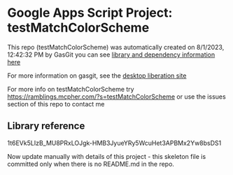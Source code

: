 # Google Apps Script Project: testMatchColorScheme
This repo (testMatchColorScheme) was automatically created on 8/1/2023, 12:42:32 PM by GasGit
you can see [library and dependency information here](dependencies.md)

For more information on gasgit, see the [desktop liberation site](https://ramblings.mcpher.com/drive-sdk-and-github/migrategasgit/ "desktop liberation")

For more info on testMatchColorScheme try https://ramblings.mcpher.com/?s=testMatchColorScheme or use the issues section of this repo to contact me
## Library reference
1t6EVk5LIzB_MU8PRxLOJgk-HMB3JyueYRy5WcuHet3APBMx2Yw8bsDS1

Now update manually with details of this project - this skeleton file is committed only when there is no README.md in the repo.